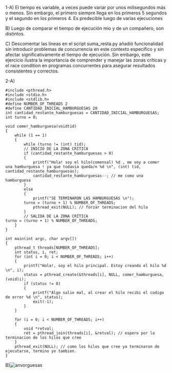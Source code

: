 1-A) El tiempo es variable, a veces puede variar por unos milisegundos más o menos. Sin embargo, el primero siempre llega en los primeros 5 segundos y el segundo en los primeros 4. Es predecible luego de varias ejecuciones

B) Luego de comparar el tiempo de ejecución mio y de un compañero, son distintos.

C) Descomentar las líneas en el script suma_resta.py añadió funcionalidad sin introducir problemas de concurrencia en este contexto específico y sin afectar significativamente el tiempo de ejecución. Sin embargo, este ejercicio ilustra la importancia de comprender y manejar las zonas críticas y el race condition en programas concurrentes para asegurar resultados consistentes y correctos.

2-A)
```
#include <pthread.h>
#include <stdio.h>
#include <stdlib.h>
#define NUMBER_OF_THREADS 2
#define CANTIDAD_INICIAL_HAMBURGUESAS 20
int cantidad_restante_hamburguesas = CANTIDAD_INICIAL_HAMBURGUESAS;
int turno = 0;

void comer_hamburguesa(voidtid)
{
    while (1 == 1)
    { 
        while (turno != (int) tid);
        // INICIO DE LA ZONA CRÍTICA
        if (cantidad_restante_hamburguesas > 0)
        {
            printf("Hola! soy el hilo(comensal) %d , me voy a comer una hamburguesa ! ya que todavia queda/n %d \n", (int) tid, cantidad_restante_hamburguesas);
            cantidad_restante_hamburguesas--; // me como una hamburguesa
        }
        else
        {
            printf("SE TERMINARON LAS HAMBURGUESAS \n");
        turno = (turno + 1) % NUMBER_OF_THREADS;
            pthread_exit(NULL); // forzar terminacion del hilo
        }
        // SALIDA DE LA ZONA CRÍTICA
turno = (turno + 1) % NUMBER_OF_THREADS;
    }
}

int main(int argc, char argv[])
{
    pthread_t threads[NUMBER_OF_THREADS];
    int status, i, ret;
    for (int i = 0; i < NUMBER_OF_THREADS; i++)
    {
        printf("Hola!, soy el hilo principal. Estoy creando el hilo %d \n", i);
        status = pthread_create(&threads[i], NULL, comer_hamburguesa, (void)i);
        if (status != 0)
        {
            printf("Algo salio mal, al crear el hilo recibi el codigo de error %d \n", status);
            exit(-1);
        }
    }

    for (i = 0; i < NUMBER_OF_THREADS; i++)
    {
        void *retval;
        ret = pthread_join(threads[i], &retval); // espero por la terminacion de los hilos que cree
    }
    pthread_exit(NULL); // como los hilos que cree ya terminaron de ejecutarse, termino yo tambien.
}
```

B)![anvorguesas](https://github.com/gonzalopezb/-ASO2024TPs/assets/166421698/5b4a5048-2f6b-4216-b946-0693342aae90)



